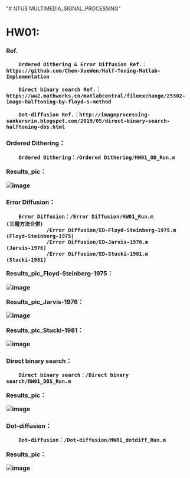 "# NTUS MULTIMEDIA_SIGNAL_PROCESSING" 

<h1>HW01:

<h3>Ref.

		Ordered Dithering & Error Diffusion Ref.： https://github.com/Chen-XueWen/Half-Toning-Matlab-Implementation

		Direct binary search Ref.： https://ww2.mathworks.cn/matlabcentral/fileexchange/25302-image-halftoning-by-floyd-s-method

		Dot-diffusion Ref.：http://imageprocessing-sankarsrin.blogspot.com/2019/05/direct-binary-search-halftoning-dbs.html


<h3>Ordered Dithering：

        Ordered Dithering：/Ordered Dithering/HW01_OD_Run.m

Results_pic：

![image](https://github.com/junyi1997/MULTIMEDIA_SIGNAL_PROCESSING/blob/main/HW01/Ordered%20Dithering/Ordered%20Dithering.bmp)

<h3>Error Diffusion：

        Error Diffusion：/Error Diffusion/HW01_Run.m                     (三種方法合併)
			     /Error Diffusion/ED-Floyd-Steinberg-1975.m     (Floyd-Steinberg-1975)
			     /Error Diffusion/ED-Jarvis-1976.m              (Jarvis-1976)
			     /Error Diffusion/ED-Stucki-1981.m              (Stucki-1981)

Results_pic_Floyd-Steinberg-1975：

![image](https://github.com/junyi1997/MULTIMEDIA_SIGNAL_PROCESSING/blob/main/HW01/Error%20Diffusion/Error%20Diffusion-Floyd-Steinberg-1975.bmp)

Results_pic_Jarvis-1976：

![image](https://github.com/junyi1997/MULTIMEDIA_SIGNAL_PROCESSING/blob/main/HW01/Error%20Diffusion/Error%20Diffusion-Jarvis-1976.bmp)

Results_pic_Stucki-1981：

![image](https://github.com/junyi1997/MULTIMEDIA_SIGNAL_PROCESSING/blob/main/HW01/Error%20Diffusion/Error%20Diffusion-Stucki-1981.bmp)


<h3>Direct binary search：
	    
        Direct binary search：/Direct binary search/HW01_DBS_Run.m

Results_pic：

![image](https://github.com/junyi1997/MULTIMEDIA_SIGNAL_PROCESSING/blob/main/HW01/Direct%20binary%20search/Direct%20binary%20search%20halftone.bmp)

<h3>Dot-diffusion：

        Dot-diffusion：/Dot-diffusion/HW01_dotdiff_Run.m

Results_pic：

![image](https://github.com/junyi1997/MULTIMEDIA_SIGNAL_PROCESSING/blob/main/HW01/Dot-diffusion/Halftoned%20Image.bmp)

	    